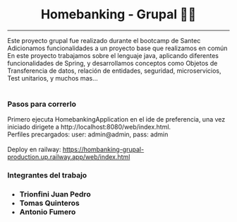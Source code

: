 # 
<h1 align="center">
   Homebanking - Grupal 👨‍💻
 </h1> 
<hr> 

   Este proyecto grupal fue realizado durante el bootcamp de Santec<br> 
   Adicionamos funcionalidades a un proyecto base que realizamos en común<br>
   En este proyecto trabajamos sobre el lenguaje java, aplicando diferentes funcionalidades de Spring, y desarrollamos conceptos como Objetos de Transferencia de datos, relación de entidades, seguridad, microservicios, Test unitarios, y muchos mas... <br>
    <br>
<h3> Pasos para correrlo </h3>

  Primero ejecuta HomebankingApplication en el ide de preferencia, una vez iniciado dirigete a http://localhost:8080/web/index.html. 
  <br>
  Perfiles precargados: user: admin@admin, pass: admin
   <br> 
   <br>
   Deploy en railway: <link> https://hombanking-grupal-production.up.railway.app/web/index.html
   <br>
  <h3> Integrantes del trabajo <h3>

- Trionfini Juan Pedro
- Tomas Quinteros
- Antonio Fumero


